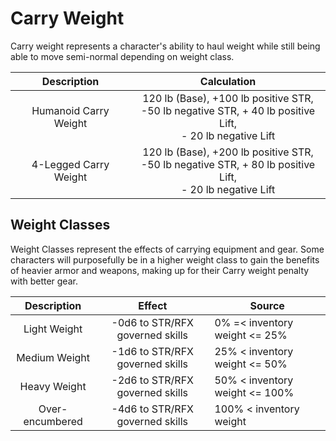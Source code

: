 # Carry Weight

Carry weight represents a character's ability to haul weight while still being able to move semi-normal depending on weight class.

|      Description      |                                                     Calculation                                                     |
| :--------------------: | :-----------------------------------------------------------------------------------------------------------------: |
| Humanoid Carry Weight | 120 lb (Base), +100 lb positive STR,<br />-50 lb negative STR, + 40 lb positive Lift,<br />- 20 lb negative Lift |
| 4-Legged Carry Weight | 120 lb (Base), +200 lb positive STR,<br />-50 lb negative STR, + 80 lb positive Lift,<br />- 20 lb negative Lift |

## Weight Classes

Weight Classes represent the effects of carrying equipment and gear. Some characters will purposefully be in a higher weight class to gain the benefits of heavier armor and weapons, making up for their Carry weight penalty with better gear.

|   Description   |             Effect             | Source                         |
| :-------------: | :-----------------------------: | ------------------------------ |
|  Light Weight  | -0d6 to STR/RFX governed skills | 0% =< inventory weight <= 25% |
|  Medium Weight  | -1d6 to STR/RFX governed skills | 25% < inventory weight <= 50%  |
|  Heavy Weight  | -2d6 to STR/RFX governed skills | 50% < inventory weight <= 100% |
| Over-encumbered | -4d6 to STR/RFX governed skills | 100% < inventory weight        |
